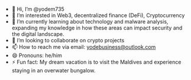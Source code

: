 - 👋 Hi, I’m @yodem735
- 👀 I’m interested in Web3, decentralized finance (DeFi), Cryptocurrency
- 🌱 I’m currently learning about technology and malware analysis, expanding my knowledge in how these areas can impact security and the digital landscape.
- 💞️ I’m looking to collaborate on crypto projects
- 📫 How to reach me via email: yodebusiness@outlook.com
- 😄 Pronouns: he/him
- ⚡ Fun fact: My dream vacation is to visit the Maldives and experience staying in an overwater bungalow.


<!---
yodem735/yodem735 is a ✨ special ✨ repository because its `README.md` (this file) appears on your GitHub profile.
You can click the Preview link to take a look at your changes.
--->
